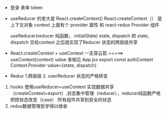 - 登录
  表单 token 

- useReducer 的老大是 React.createContext()
  React.createContext（） 是上下文对象
  context 上面有个 provider 属性 和 react-redux Provider 组件

  useReducer(reducer 纯函数， initialState)
  state, dispatch
  把  state, dispatch 交给context 之后就实现了Reducer 状态的跨层级共享

- React.createContext + useContext 一支穿云箭 =====> useContext(context)
  value 来相见
  App.jsx export const authContext
  Context.Provider value={state, dispatch}

- Redux 1.跨层级 2. userReducer 状态的严格转变 

1. hooks 使用useReducer+useContext 实现数据共享 （createContext+export）,状态集中管理（reducer），reducer纯函数严格把控状态改变（case）
  所有组件共享到安全的状态
2. redux数据管理哲学得以继承